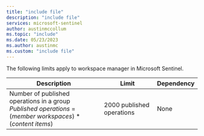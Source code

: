 ```yaml
---
title: "include file" 
description: "include file" 
services: microsoft-sentinel
author: austinmccollum
ms.topic: "include"
ms.date: 05/23/2023
ms.author: austinmc
ms.custom: "include file"
---
```


The following limits apply to workspace manager in Microsoft Sentinel.

|Description                   | Limit        |Dependency|
|--|-------------------------|--------------------|
|Number of published operations in a group<br>*Published operations* = (*member workspaces*) * (*content items*)| 2000 published operations |None|

